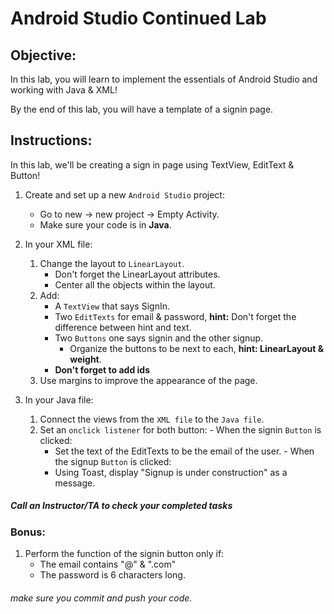 # Android Studio Continued Lab

## Objective: 
In this lab, you will learn to implement the essentials of Android Studio and working with Java & XML!  

By the end of this lab, you will have a template of a signin page.  

## Instructions:

In this lab, we'll be creating a sign in page using TextView, EditText & Button!  

1. Create and set up a new `Android Studio` project:
    - Go to new -> new project -> Empty Activity.
    - Make sure your code is in **Java**.

2. In your XML file:
    1. Change the layout to `LinearLayout`.
          - Don't forget the LinearLayout attributes.
          - Center all the objects within the layout.
    2. Add:
          - A `TextView` that says SignIn.
          - Two `EditTexts` for email & password, **hint:** Don't forget the difference between hint and text.
          - Two `Buttons` one says signin and the other signup.
              - Organize the buttons to be next to each, **hint: LinearLayout & weight**.
          - **Don't forget to add ids**
    3. Use margins to improve the appearance of the page. 

3. In your Java file:
      1. Connect the views from the `XML file` to the `Java file`.
      2. Set an `onclick listener` for both button:
        - When the signin `Button` is clicked:
            - Set the text of the EditTexts to be the email of the user.
        - When the signup `Button` is clicked:
            - Using Toast, display "Signup is under construction" as a message.


##### Call an Instructor/TA to check your completed tasks

### Bonus:

1. Perform the function of the signin button only if:
    - The email contains "@" & ".com"
    - The password is 6 characters long.
 
###### make sure you commit and push your code.
